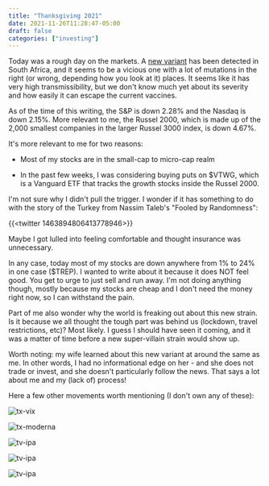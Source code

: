 ```yaml
---
title: "Thanksgiving 2021"
date: 2021-11-26T11:28:47-05:00
draft: false
categories: ["investing"]
---
```


Today was a rough day on the markets. A [new variant](https://www.bbc.com/news/health-59418127) has been detected in South Africa, and it seems to be a vicious one with a lot of mutations in the right (or wrong, depending how you look at it) places. It seems like it has very high transmissibility, but we don't know much yet about its severity and how easily it can escape the current vaccines.

As of the time of this writing, the S&P is down 2.28% and the Nasdaq is down 2.15%. More relevant to me, the Russel 2000, which is made up of the 2,000 smallest companies in the larger Russel 3000 index, is down 4.67%.

It's more relevant to me for two reasons:

- Most of my stocks are in the small-cap to micro-cap realm

- In the past few weeks, I was considering buying puts on $VTWG, which is a Vanguard ETF that tracks the growth stocks inside the Russel 2000. 

I'm not sure why I didn't pull the trigger. I wonder if it has something to do with the story of the Turkey from Nassim Taleb's "Fooled by Randomness":

{{<twitter 1463894806413778946>}}

Maybe I got lulled into feeling comfortable and thought insurance was unnecessary. 

In any case, today most of my stocks are down anywhere from 1% to 24% in one case ($TREP). I wanted to write about it because it does NOT feel good. You get to urge to just sell and run away. I'm not doing anything though, mostly because my stocks are cheap and I don't need the money right now, so I can withstand the pain. 

Part of me also wonder why the world is freaking out about this new strain. Is it because we all thought the tough part was behind us (lockdown, travel restrictions, etc)? Most likely. I guess I should have seen it coming, and it was a matter of time before a new super-villain strain would show up.

Worth noting: my wife learned about this new variant at around the same as me. In other words, I had no informational edge on her - and she does not trade or invest, and she doesn't particularly follow the news. That says a lot about me and my (lack of) process!

Here a few other movements worth mentioning (I don't own any of these):

![tx-vix](/images/tv-vix.png)
<br/>

![tx-moderna](/images/tv-moderna.png)
<br/>

![tv-ipa](/images/tv-ipa.png)
<br/>

![tv-ipa](/images/tv-ac.png)
<br/>

![tv-ipa](/images/tv-wti.png)
<br/>